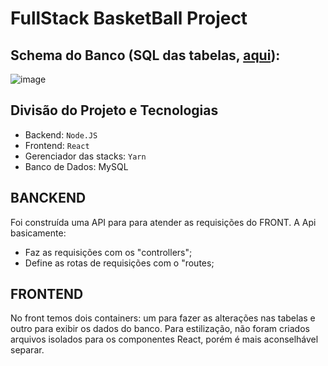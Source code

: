 # FullStack BasketBall Project

## Schema do Banco (SQL das tabelas, [aqui](https://github.com/guiosouza/FullStack-BasketBall-Project/blob/main/banco%20de%20dados/tabelas_basquete.sql)):

![image](https://user-images.githubusercontent.com/78989152/206875023-2b596c66-62c4-4be9-bea7-21d7b3d177f5.png)

## Divisão do Projeto e Tecnologias

- Backend: `Node.JS`
- Frontend: `React`
- Gerenciador das stacks: `Yarn`
- Banco de Dados: MySQL

## BANCKEND

Foi construída uma API para para atender as requisições do FRONT. A Api basicamente:
- Faz as requisições com os "controllers";
- Define as rotas de requisições com o "routes;

## FRONTEND

No front temos dois containers: um para fazer as alterações nas tabelas e outro para exibir os dados do banco. Para estilização, não foram criados arquivos isolados para
os componentes React, porém é mais aconselhável separar.

